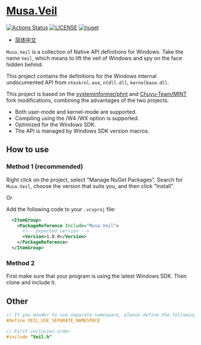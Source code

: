# [Musa.Veil](https://github.com/MiroKaku/Veil)

[![Actions Status](https://github.com/MiroKaku/Veil/workflows/Build/badge.svg)](https://github.com/MiroKaku/Veil/actions)
[![LICENSE](https://img.shields.io/badge/license-MIT-blue.svg)](https://github.com/MiroKaku/Veil/blob/main/LICENSE)
[![nuget](https://img.shields.io/nuget/v/Musa.Veil)](https://www.nuget.org/packages/Musa.Veil/)

* [简体中文](https://github.com/MiroKaku/Veil/blob/main/README.zh-CN.md)

`Musa.Veil` is a collection of Native API definitions for Windows. Take the name `Veil`, which means to lift the veil of Windows and spy on the face hidden behind.

This project contains the definitions for the Windows internal undocumented API from `ntoskrnl.exe`, `ntdll.dll`, `kernelbase.dll`.

This project is based on the [systeminformer/phnt](https://github.com/winsiderss/systeminformer/tree/master/phnt) and [Chuyu-Team/MINT](https://github.com/Chuyu-Team/MINT) fork modifications, combining the advantages of the two projects.

* Both user-mode and kernel-mode are supported.
* Compiling using the /W4 /WX option is supported.
* Optimized for the Windows SDK.
* The API is managed by Windows SDK version macros.

## How to use

### Method 1 (recommended)

Right click on the project, select "Manage NuGet Packages".
Search for `Musa.Veil`, choose the version that suits you, and then click "Install".

Or

Add the following code to your `.vcxproj` file:

```XML
  <ItemGroup>
    <PackageReference Include="Musa.Veil">
      <!-- Expected version -->
      <Version>1.0.0</Version>
    </PackageReference>
  </ItemGroup>
```

### Method 2

First make sure that your program is using the latest Windows SDK.
Then clone and include it.

## Other

```C
// If you wonder to use separate namespace, please define the following macro.
#define VEIL_USE_SEPARATE_NAMESPACE

// First inclusion order
#include "Veil.h"
```
